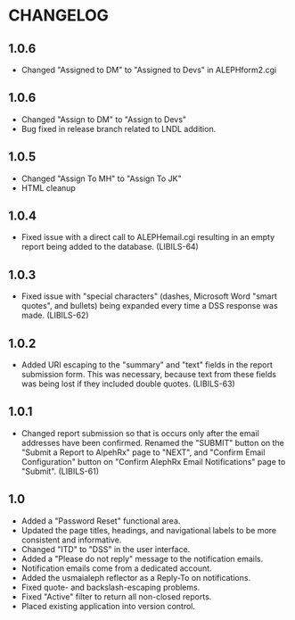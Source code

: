 CHANGELOG
=========
## 1.0.6
- Changed "Assigned to DM" to "Assigned to Devs" in ALEPHform2.cgi

## 1.0.6
- Changed "Assign to DM" to "Assign to Devs"
- Bug fixed in release branch related to LNDL addition.

## 1.0.5

- Changed "Assign To MH" to "Assign To JK"
- HTML cleanup

## 1.0.4

- Fixed issue with a direct call to ALEPHemail.cgi resulting in
  an empty report being added to the database. (LIBILS-64)

## 1.0.3

- Fixed issue with "special characters" (dashes, Microsoft Word
  "smart quotes", and bullets) being expanded every time a DSS
  response was made. (LIBILS-62)

## 1.0.2

- Added URI escaping to the "summary" and "text" fields in the report
  submission form. This was necessary, because text from these fields
  was being lost if they included double quotes. (LIBILS-63)

## 1.0.1

- Changed report submission so that is occurs only after the email
  addresses have been confirmed. Renamed the "SUBMIT" button on the
  "Submit a Report to AlpehRx" page to "NEXT", and "Confirm Email
  Configuration" button on "Confirm AlephRx Email Notifications"
  page to "Submit". (LIBILS-61)

## 1.0

- Added a "Password Reset" functional area.
- Updated the page titles, headings, and navigational labels to be more
  consistent and informative.
- Changed "ITD" to "DSS" in the user interface.
- Added a "Please do not reply" message to the notification emails.
- Notification emails come from a dedicated account.
- Added the usmaialeph reflector as a Reply-To on notifications.
- Fixed quote- and backslash-escaping problems.
- Fixed "Active" filter to return all non-closed reports.
- Placed existing application into version control.
